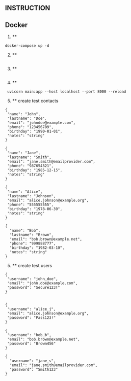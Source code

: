 ## INSTRUCTION

## Docker

1. \*\*

```
docker-compose up -d
```

2. \*\*

```

```

3. \*\*

```

```

4. \*\*

```
 uvicorn main:app --host localhost --port 8000 --reload
```

5. \*\* create test contacts

```
{
 "name": "John",
 "lastname": "Doe",
 "email": "johndoe@example.com",
 "phone": "123456789",
 "birthday": "1990-01-01",
 "notes": "string"
}
```

```
{
 "name": "Jane",
 "lastname": "Smith",
 "email": "jane.smith@emailprovider.com",
 "phone": "987654321",
 "birthday": "1985-12-15",
 "notes": "string"
}

```

```
{
 "name": "Alice",
 "lastname": "Johnson",
 "email": "alice.johnson@example.org",
 "phone": "555555555",
 "birthday": "1978-06-30",
 "notes": "string"
}
```

```
{
  "name": "Bob",
  "lastname": "Brown",
  "email": "bob.brown@example.net",
  "phone": "999888777",
  "birthday": "1982-03-10",
  "notes": "string"
}

```

5. \*\* create test users

```
{
 "username": "john_doe",
 "email": "john.doe@example.com",
 "password": "Secure123!"
}


```

```
{
 "username": "alice_j",
 "email": "alice.johnson@example.org",
 "password": "Pass123!"
}

```

```
{
 "username": "bob_b",
 "email": "bob.brown@example.net",
 "password": "Brown456"
}

```

```
{
  "username": "jane_s",
  "email": "jane.smith@emailprovider.com",
  "password": "Smith123"
}


```
